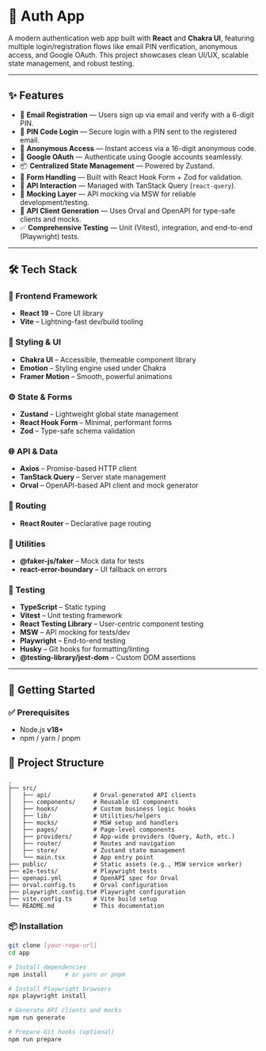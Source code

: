 # 🚀 Auth App

A modern authentication web app built with **React** and **Chakra UI**, featuring multiple login/registration flows like email PIN verification, anonymous access, and Google OAuth. This project showcases clean UI/UX, scalable state management, and robust testing.

---

## ✨ Features

- 📧 **Email Registration** — Users sign up via email and verify with a 6-digit PIN.
- 🔢 **PIN Code Login** — Secure login with a PIN sent to the registered email.
- 👤 **Anonymous Access** — Instant access via a 16-digit anonymous code.
- 🔐 **Google OAuth** — Authenticate using Google accounts seamlessly.
- 📦 **Centralized State Management** — Powered by Zustand.
- 📝 **Form Handling** — Built with React Hook Form + Zod for validation.
- 🔄 **API Interaction** — Managed with TanStack Query (`react-query`).
- 🧪 **Mocking Layer** — API mocking via MSW for reliable development/testing.
- 🧬 **API Client Generation** — Uses Orval and OpenAPI for type-safe clients and mocks.
- ✅ **Comprehensive Testing** — Unit (Vitest), integration, and end-to-end (Playwright) tests.

---

## 🛠️ Tech Stack

### 🧱 Frontend Framework

- **React 19** – Core UI library
- **Vite** – Lightning-fast dev/build tooling

### 🎨 Styling & UI

- **Chakra UI** – Accessible, themeable component library
- **Emotion** – Styling engine used under Chakra
- **Framer Motion** – Smooth, powerful animations

### ⚙️ State & Forms

- **Zustand** – Lightweight global state management
- **React Hook Form** – Minimal, performant forms
- **Zod** – Type-safe schema validation

### 🌐 API & Data

- **Axios** – Promise-based HTTP client
- **TanStack Query** – Server state management
- **Orval** – OpenAPI-based API client and mock generator

### 🧭 Routing

- **React Router** – Declarative page routing

### 🧰 Utilities

- **@faker-js/faker** – Mock data for tests
- **react-error-boundary** – UI fallback on errors

### 🧪 Testing

- **TypeScript** – Static typing
- **Vitest** – Unit testing framework
- **React Testing Library** – User-centric component testing
- **MSW** – API mocking for tests/dev
- **Playwright** – End-to-end testing
- **Husky** – Git hooks for formatting/linting
- **@testing-library/jest-dom** – Custom DOM assertions

---

## 🚀 Getting Started

### ✅ Prerequisites

- Node.js **v18+**
- npm / yarn / pnpm

## 📂 Project Structure

```text
.
├── src/
│   ├── api/            # Orval-generated API clients
│   ├── components/     # Reusable UI components
│   ├── hooks/          # Custom business logic hooks
│   ├── lib/            # Utilities/helpers
│   ├── mocks/          # MSW setup and handlers
│   ├── pages/          # Page-level components
│   ├── providers/      # App-wide providers (Query, Auth, etc.)
│   ├── router/         # Routes and navigation
│   ├── store/          # Zustand state management
│   └── main.tsx        # App entry point
├── public/             # Static assets (e.g., MSW service worker)
├── e2e-tests/          # Playwright tests
├── openapi.yml         # OpenAPI spec for Orval
├── orval.config.ts     # Orval configuration
├── playwright.config.ts# Playwright configuration
├── vite.config.ts      # Vite build setup
└── README.md           # This documentation
```

### 📦 Installation

```bash
git clone [your-repo-url]
cd app

# Install dependencies
npm install     # or yarn or pnpm

# Install Playwright browsers
npx playwright install

# Generate API clients and mocks
npm run generate

# Prepare Git hooks (optional)
npm run prepare


